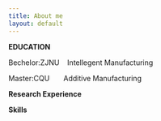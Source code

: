 ```yaml
---
title: About me
layout: default
---
```

**EDUCATION**

Bechelor:ZJNU&nbsp;&nbsp;&nbsp;&nbsp;Intellegent Manufacturing

Master:CQU &nbsp;&nbsp;&nbsp;&nbsp;&nbsp;&nbsp;Additive Manufacturing



**Research Experience**


**Skills**






